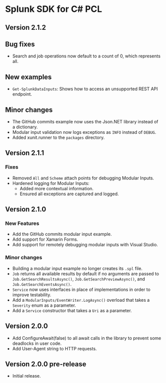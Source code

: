 # Splunk SDK for C# PCL

## Version 2.1.2

## Bug fixes
* Search and job operations now default to a count of 0, which represents all.

## New examples
* `Get-SplunkDataInputs`: Shows how to access an unsupported REST API endpoint.

## Minor changes
* The GitHub commits example now uses the Json.NET library instead of a dictionary.
* Modular input validation now logs exceptions as `INFO` instead of `DEBUG`.
* Added xunit.runner to the `packages` directory.

## Version 2.1.1

### Fixes
* Removed `All` and `Scheme` attach points for debugging Modular Inputs.
* Hardened logging for Modular Inputs:
  * Added more contextual information.
  * Ensured all exceptions are captured and logged.

## Version 2.1.0

### New Features
* Add the GitHub commits modular input example.
* Add support for Xamarin Forms.
* Add support for remotely debugging modular inputs with Visual Studio.

### Minor changes
* Building a modular input example no longer creates its `.spl` file.
* `Job` returns all available results by default if no arguments are passed to `Job.GetSearchResultsAsync()`, `Job.GetSearchPreviewAsync()`, and `Job.GetSearchEventsAsync()`.
* `Service` now uses interfaces in place of implementations in order to improve testability.
* Add a `ModularInputs/EventWriter.LogAsync()` overload that takes a `Severity` enum as a parameter.
* Add a `Service` constructor that takes a `Uri` as a parameter.

## Version 2.0.0
* Add ConfigureAwait(false) to all await calls in the library to prevent some deadlocks in user code.
* Add User-Agent string to HTTP requests.

## Version 2.0.0 pre-release

* Initial release.
